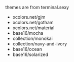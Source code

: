 
themes are from terminal.sexy

- xcolors.net/gjm
- xcolors.net/gotham
- xcolors.net/material
- base16/mocha
- collection/monokai
- collection/navy-and-ivory
- base16/ocean
- base16/solarized

